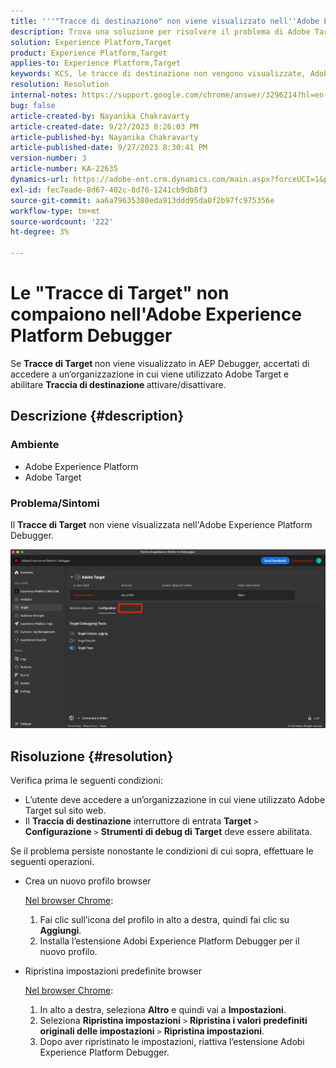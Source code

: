 ```yaml
---
title: '''"Tracce di destinazione" non viene visualizzato nell''Adobe Experience Platform Debugger'''
description: Trova una soluzione per risolvere il problema di Adobe Target per cui "Target Traces" (Tracce di Target) non viene visualizzato in AEP Debugger. Abilita l’interruttore "Target Traces" (Tracce destinazione).
solution: Experience Platform,Target
product: Experience Platform,Target
applies-to: Experience Platform,Target
keywords: KCS, le tracce di destinazione non vengono visualizzate, Adobe Experience Platform, Debugger
resolution: Resolution
internal-notes: https://support.google.com/chrome/answer/3296214?hl=en
bug: false
article-created-by: Nayanika Chakravarty
article-created-date: 9/27/2023 8:26:03 PM
article-published-by: Nayanika Chakravarty
article-published-date: 9/27/2023 8:30:41 PM
version-number: 3
article-number: KA-22635
dynamics-url: https://adobe-ent.crm.dynamics.com/main.aspx?forceUCI=1&pagetype=entityrecord&etn=knowledgearticle&id=b9402013-745d-ee11-be6f-6045bd006149
exl-id: fec7eade-8d67-402c-8d76-1241cb9db8f3
source-git-commit: aa6a79635380eda913ddd95da0f2b97fc975356e
workflow-type: tm+mt
source-wordcount: '222'
ht-degree: 3%

---
```


# Le &quot;Tracce di Target&quot; non compaiono nell&#39;Adobe Experience Platform Debugger


Se <b>Tracce di Target </b>non viene visualizzato in AEP Debugger, accertati di accedere a un’organizzazione in cui viene utilizzato Adobe Target e abilitare <b>Traccia di destinazione </b>attivare/disattivare.

## Descrizione {#description}


### Ambiente

- Adobe Experience Platform
- Adobe Target


### Problema/Sintomi

Il <b>Tracce di Target</b> non viene visualizzata nell&#39;Adobe Experience Platform Debugger.

![](assets/___2a9537b2-745d-ee11-be6f-6045bd006149___.png)


## Risoluzione {#resolution}


Verifica prima le seguenti condizioni:

- L’utente deve accedere a un’organizzazione in cui viene utilizzato Adobe Target sul sito web.
- Il <b>Traccia di destinazione</b> interruttore di entrata <b>Target</b> `>`  <b>Configurazione</b> `>`  <b>Strumenti di debug di Target</b> deve essere abilitata.


Se il problema persiste nonostante le condizioni di cui sopra, effettuare le seguenti operazioni.

- Crea un nuovo profilo browser

  <u>Nel browser Chrome</u>:

   1. Fai clic sull’icona del profilo in alto a destra, quindi fai clic su <b>Aggiungi</b>.
   2. Installa l’estensione Adobi Experience Platform Debugger per il nuovo profilo.
- Ripristina impostazioni predefinite browser

  <u>Nel browser Chrome</u>:

   1. In alto a destra, seleziona <b>Altro</b> e quindi vai a <b>Impostazioni</b>.
   2. Seleziona <b>Ripristina impostazioni</b> `>`  <b>Ripristina i valori predefiniti originali delle impostazioni</b> `>`  <b>Ripristina impostazioni</b>.
   3. Dopo aver ripristinato le impostazioni, riattiva l’estensione Adobi Experience Platform Debugger.
